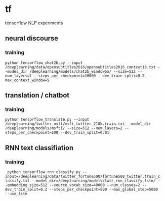 # tf
tensorflow NLP experiments

## neural discourse

### training

`python tensorflow_chat2b.py --input /deeplearning/data/opensubtitles2016/opensubtitles2016_context10.txt --model_dir /deeplearning/models/chat2b_window5o/ --size=512 --num_layers=1 --steps_per_checkpoint=10000 --dev_train_split=0.2 --max_context_window=5`

## translation / chatbot

### training

`python tensorflow_translate.py --input /deeplearning/twitter_msft/msft_twitter_218k.train.txt --model_dir /deeplearning/models/msft1/ --size=512 --num_layers=2 --steps_per_checkpoint=200 --dev_train_split=0.01`

## RNN text classifiation

### training

` python tensorflow_rnn_classify.py --input=/deeplearning/data/twitter_fortune500/fortune500_twitter.train_classify.txt --model_dir=/deeplearning/models/twtr_rnn_classify_lstm/ --embedding_size=512 --source_vocab_size=40000 --num_classes=2 --dev_train_split=0.2 --steps_per_checkpoint=500 --max_global_step=5000 --use_lstm`

## 
